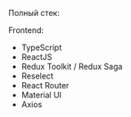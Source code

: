 Полный стек: 

Frontend: 
- TypeScript
- ReactJS
- Redux Toolkit / Redux Saga
- Reselect
- React Router
- Material UI
- Axios
